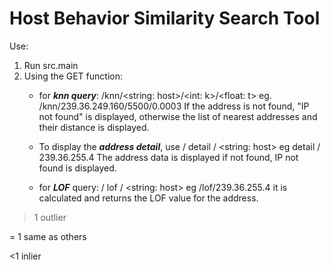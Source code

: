 # Host Behavior Similarity Search Tool

Use:

1. Run src.main
2. Using the GET function:
    - for ***knn query***: /knn/<string: host>/<int: k>/<float: t> 
    eg. /knn/239.36.249.160/5500/0.0003
If the address is not found, "IP not found" is displayed, otherwise the list of nearest addresses and their distance is displayed.

    - To display the ***address detail***, use / detail / <string: host> eg detail / 239.36.255.4
The address data is displayed if not found, IP not found is displayed.

    - for ***LOF*** query: / lof / <string: host> eg /lof/239.36.255.4
it is calculated and returns the LOF value for the address.

> 1 outlier

= 1 same as others

<1 inlier